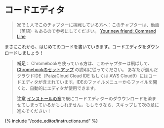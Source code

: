 # コードエディタ

> 家で１人でこのチャプターに挑戦している方へ：このチャプターは、動画（英語）もあるので参考にしてください。 [Your new friend: Command Line](https://www.youtube.com/watch?v=pVTaqzKZCdA&t=4m43s)

まさにこれから、はじめてのコードを書いていきます。コードエディタをダウンロードしましょう！

> **補足：** Chromebookを使っている方は、このチャプターは飛ばして、 [Chromebookのセットアップ](../chromebook_setup/README.md) の説明に従ってください。 あなたが選んだクラウドIDE（PaizaCloud Cloud IDE もしくは AWS Cloud9）にはコードエディタが含まれています。IDEのファイルメニューからファイルを開くと、自動的にエディタが使用できます。
> 
> **注意** [インストールの章](../installation/README.md)で既にコードエディターのダウウンロードを済ませてしまっているかもしれません。もしそうなら、スキップして次の章に進んでください！

{% include "/code_editor/instructions.md" %}
